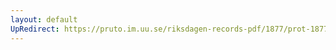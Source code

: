 ```yaml
---
layout: default
UpRedirect: https://pruto.im.uu.se/riksdagen-records-pdf/1877/prot-1877--ak--022/prot-1877--ak--022_013.pdf
---
```


